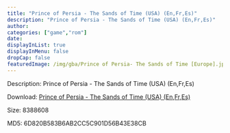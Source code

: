 ```yaml
---
title: "Prince of Persia - The Sands of Time (USA) (En,Fr,Es)"
description: "Prince of Persia - The Sands of Time (USA) (En,Fr,Es)"
author: 
categories: ["game","rom"]
date: 
displayInList: true
displayInMenu: false
dropCap: false
featuredImage: /img/gba/Prince of Persia- The Sands of Time [Europe].jpg
---
```


Description: Prince of Persia - The Sands of Time (USA) (En,Fr,Es)

Download: <a style="text-decoration:underline;" href="https://mega.nz/#!jPRAQIbR!0fKHn_KQ2ViDeKexK4fdIWNQ0z08Aktl77qM-aqMjKY" target = "_blank" rel = "nofollow" > Prince of Persia - The Sands of Time (USA) (En,Fr,Es)</a>

Size: 8388608

MD5: 6D820B583B6AB2CC5C901D56B43E38CB

